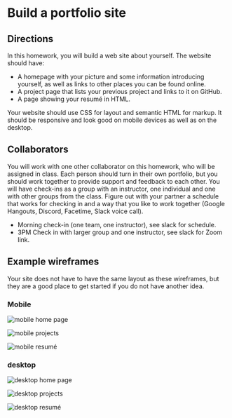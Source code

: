 # Build a portfolio site

## Directions

In this homework, you will build a web site about yourself. The website should have:

* A homepage with your picture and some information introducing yourself, as well as links to other places you can be found online.
* A project page that lists your previous project and links to it on GitHub.
* A page showing your resumé in HTML.

Your website should use CSS for layout and semantic HTML for markup. It should be responsive and look good on mobile devices as well as on the desktop.

## Collaborators

You will work with one other collaborator on this homework, who will be assigned in class. Each person should turn in their own portfolio, but you should work together to provide support and feedback to each other. You will have check-ins as a group with an instructor, one individual and one with other groups from the class. Figure out with your partner a schedule that works for checking in and a way that you like to work together (Google Hangouts, Discord, Facetime, Slack voice call).

* Morning check-in (one team, one instructor), see slack for schedule.
* 3PM Check in with larger group and one instructor, see slack for Zoom link.

## Example wireframes

Your site does not have to have the same layout as these wireframes, but they are a good place to get started if you do not have another idea.

### Mobile

![mobile home page](mobile-home-page.png)

![mobile projects](mobile-projects.png)

![mobile resumé](mobile-resume.png)

### desktop

![desktop home page](desktop-home-page.png)

![desktop projects](desktop-projects.png)

![desktop resumé](desktop-resume.png)
